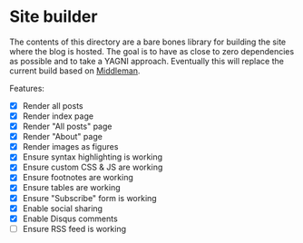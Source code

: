 # Site builder

The contents of this directory are a bare bones library for building the site
where the blog is hosted. The goal is to have as close to zero dependencies as
possible and to take a YAGNI approach. Eventually this will replace the current
build based on [Middleman][1].

Features:

- [x] Render all posts
- [x] Render index page
- [x] Render "All posts" page
- [x] Render "About" page
- [x] Render images as figures
- [x] Ensure syntax highlighting is working
- [x] Ensure custom CSS & JS are working
- [x] Ensure footnotes are working
- [x] Ensure tables are working
- [x] Ensure "Subscribe" form is working
- [x] Enable social sharing
- [x] Enable Disqus comments
- [ ] Ensure RSS feed is working

[1]: https://middlemanapp.com/
